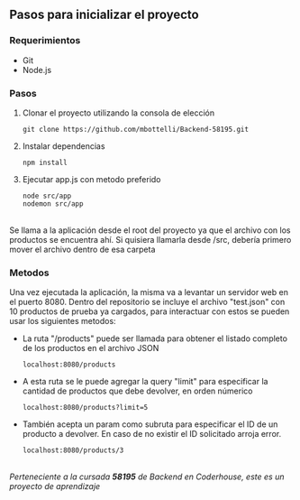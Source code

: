 ## Pasos para inicializar el proyecto

### Requerimientos

- Git
- Node.js

### Pasos

1.  Clonar el proyecto utilizando la consola de elección

        git clone https://github.com/mbottelli/Backend-58195.git

2.  Instalar dependencias

        npm install

3.  Ejecutar app.js con metodo preferido

        node src/app
        nodemon src/app

\
Se llama a la aplicación desde el root del proyecto ya que el archivo con los productos se encuentra ahí. Si quisiera llamarla desde /src, debería primero mover el archivo dentro de esa carpeta

### Metodos

Una vez ejecutada la aplicación, la misma va a levantar un servidor web en el puerto 8080. Dentro del repositorio se incluye el archivo "test.json" con 10 productos de prueba ya cargados, para interactuar con estos se pueden usar los siguientes metodos:

- La ruta "/products" puede ser llamada para obtener el listado completo de los productos en el archivo JSON

      localhost:8080/products

- A esta ruta se le puede agregar la query "limit" para especificar la cantidad de productos que debe devolver, en orden númerico

      localhost:8080/products?limit=5

- También acepta un param como subruta para especificar el ID de un producto a devolver. En caso de no existir el ID solicitado arroja error.

      localhost:8080/products/3

\
_Perteneciente a la cursada **58195** de Backend en Coderhouse, este es un proyecto de aprendizaje_
